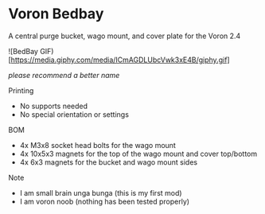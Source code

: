 # Voron Bedbay
A central purge bucket, wago mount, and cover plate for the Voron 2.4

![BedBay GIF)[https://media.giphy.com/media/ICmAGDLUbcVwk3xE4B/giphy.gif]

_please recommend a better name_

Printing
* No supports needed
* No special orientation or settings

BOM
* 4x M3x8 socket head bolts for the wago mount
* 4x 10x5x3 magnets for the top of the wago mount and cover top/bottom
* 4x 6x3 magnets for the bucket and wago mount sides

Note
* I am small brain unga bunga (this is my first mod)
* I am voron noob (nothing has been tested properly)
